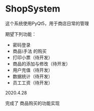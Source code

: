 # ShopSystem

这个系统使用PyQt5，用于商店日常的管理

期望下列功能：

- 密码登录
- 商品\手法 的购买
- 打印小票（待开发）
- 商品的添加与修改（待开发）
- 用户充值（待开发）
- 数据统计（待开发）
- 员工工资（待开发）

2020.4.28

完成了 商品购买的功能实现